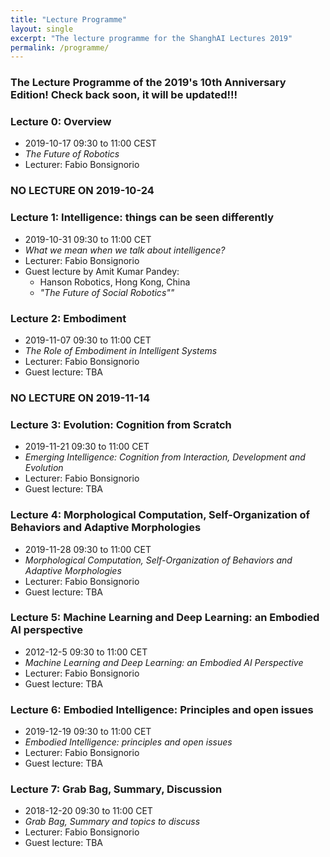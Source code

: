 ```yaml
---
title: "Lecture Programme"
layout: single
excerpt: "The lecture programme for the ShanghAI Lectures 2019"
permalink: /programme/
---
```


### The Lecture Programme of the 2019's 10th Anniversary Edition! Check back soon, it will be updated!!!

### Lecture 0: Overview
* 2019-10-17  09:30 to 11:00 CEST 
* *The Future of Robotics* 
* Lecturer: Fabio Bonsignorio

### NO LECTURE ON 2019-10-24

### Lecture 1: Intelligence: things can be seen differently
* 2019-10-31 09:30 to 11:00 CET 
* *What we mean when we talk about intelligence?* 
* Lecturer: Fabio Bonsignorio
* Guest lecture by Amit Kumar Pandey: 
  * Hanson Robotics, Hong Kong, China
  * *"The Future of Social Robotics""*

### Lecture 2: Embodiment
* 2019-11-07 09:30 to 11:00 CET 
* *The Role of Embodiment in Intelligent Systems* 
* Lecturer: Fabio Bonsignorio
* Guest lecture: TBA 

### NO LECTURE ON 2019-11-14

### Lecture 3: Evolution: Cognition from Scratch
* 2019-11-21 09:30 to 11:00 CET 
* *Emerging Intelligence: Cognition from Interaction, Development and Evolution* 
* Lecturer: Fabio Bonsignorio
*  Guest lecture: TBA 

### Lecture 4: Morphological Computation, Self-Organization of Behaviors and Adaptive Morphologies
* 2019-11-28 09:30 to 11:00 CET
* *Morphological Computation, Self-Organization of Behaviors and Adaptive Morphologies* 
* Lecturer: Fabio Bonsignorio
*  Guest lecture: TBA 

### Lecture 5: Machine Learning and Deep Learning: an Embodied AI perspective
* 2012-12-5 09:30 to 11:00 CET 
* *Machine Learning and Deep Learning: an Embodied AI Perspective* 
* Lecturer: Fabio Bonsignorio
*  Guest lecture: TBA 


### Lecture 6: Embodied Intelligence: Principles and open issues
* 2019-12-19  09:30 to 11:00 CET
* *Embodied Intelligence: principles and open issues* 
* Lecturer: Fabio Bonsignorio  
*  Guest lecture: TBA 

  
### Lecture  7: Grab Bag, Summary, Discussion
* 2018-12-20 09:30 to 11:00 CET
* *Grab Bag, Summary and topics to discuss* 
* Lecturer: Fabio Bonsignorio
*  Guest lecture: TBA 


